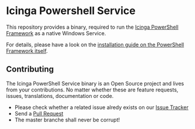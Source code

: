 # Icinga Powershell Service

This repository provides a binary, required to run the [Icinga PowerShell Framework](https://github.com/Icinga/icinga-powershell-framework) as a native Windows Service.

For details, please have a look on the [installation guide on the PowerShell Framework itself](https://github.com/Icinga/icinga-powershell-framework/blob/master/doc/10-InstallService.md).

## Contributing

The Icinga PowerShell Service binary is an Open Source project and lives from your contributions. No matter whether these are feature requests, issues, translations, documentation or code.

* Please check whether a related issue alredy exists on our [Issue Tracker](https://github.com/Icinga/icinga-powershell-service/issues)
* Send a [Pull Request](https://github.com/Icinga/icinga-powershell-service/pulls)
* The master branche shall never be corrupt!
